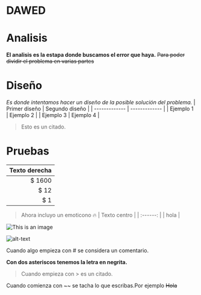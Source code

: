 # DAWED

# Analisis
**El analisis es la estapa donde buscamos el error que haya.**
~~Para poder dividir el problema en varias partes~~
# Diseño
*Es donde intentamos hacer un diseño de la posible solución del problema.*
| Primer diseño | Segundo diseño |
| ------------- | ------------- |
| Ejemplo 1  | Ejemplo 2  |
| Ejemplo 3  | Ejemplo 4  |
>Esto es un citado.
# Pruebas
| Texto derecha | 
| ------: |
|  $ 1600 |
|    $ 12 |
|     $ 1 |
>Ahora incluyo un emoticono :fire:
| Texto centro |
| :------: |
| hola |

![This is an image](https://blog.desdelinux.net/wp-content/uploads/2018/05/Editores-de-codigo-linux.jpg)

![alt-text](https://i.pinimg.com/originals/57/19/79/571979283d72a42f6503164075f5a45d.gif)

Cuando algo empieza con # se considera un comentario.

**Con dos asteriscos tenemos la letra en negrita.**

>Cuando empieza con > es un citado.

Cuando comienza con ~~ se tacha lo que escribas.Por ejemplo ~~Hola~~






